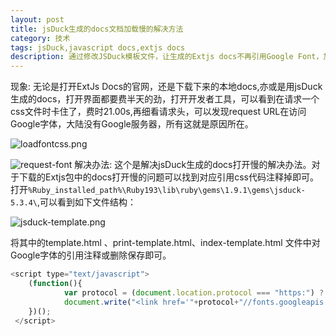 ```yaml
---
layout: post
title: jsDuck生成的docs文档加载慢的解决方法
category: 技术
tags: jsDuck,javascript docs,extjs docs
description: 通过修改JSDuck模板文件，让生成的Extjs docs不再引用Google Font，加快页面加载速度
---
```


现象:
无论是打开ExtJs Docs的官网，还是下载下来的本地docs,亦或是用jsDuck生成的docs，打开界面都要费半天的劲，打开开发者工具，可以看到在请求一个css文件时卡住了，费时21.00s,再细看请求头，可以发现request URL在访问Google字体，大陆没有Google服务器，所有这就是原因所在。  

![loadfontcss.png](http://sandbox.runjs.cn/uploads/rs/404/h6qnek27/loadfontcss.png)

![request-font](http://sandbox.runjs.cn/uploads/rs/404/h6qnek27/request-googleFont-.PNG)
解决办法:
这个是解决jsDuck生成的docs打开慢的解决办法。对于下载的Extjs包中的docs打开慢的问题可以找到对应引用css代码注释掉即可。
打开`%Ruby_installed_path%\Ruby193\lib\ruby\gems\1.9.1\gems\jsduck-5.3.4\`,可以看到如下文件结构：

![jsduck-template.png](http://sandbox.runjs.cn/uploads/rs/404/h6qnek27/JSDuck-template.PNG)

将其中的template.html 、print-template.html、index-template.html  文件中对Google字体的引用注释或删除保存即可。

```javascript
<script type="text/javascript">
  	(function(){
    		var protocol = (document.location.protocol === "https:") ? "https:" : "http:";
    		document.write("<link href='"+protocol+"//fonts.googleapis.com/css?family=Exo' rel='stylesheet' type='text/css' />");
  	})();
 </script> 

```